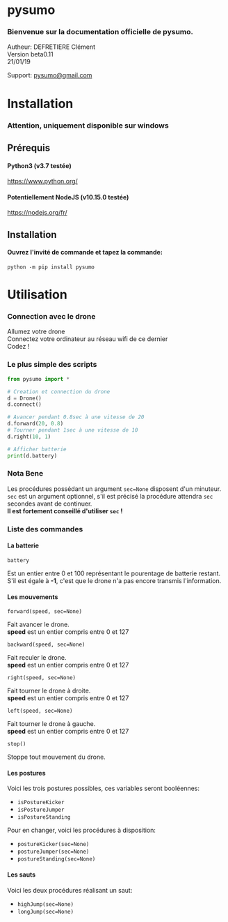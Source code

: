 # pysumo
### Bienvenue sur la documentation officielle de pysumo.

Autheur: DEFRETIERE Clément  
Version beta0.11  
21/01/19

Support: <pysumo@gmail.com>

# Installation
### Attention, uniquement disponible sur windows

## Prérequis

#### Python3 (v3.7 testée)
https://www.python.org/

#### Potentiellement NodeJS (v10.15.0 testée)
https://nodejs.org/fr/

## Installation

#### Ouvrez l'invité de commande et tapez la commande:
`python -m pip install pysumo`

# Utilisation

### Connection avec le drone

Allumez votre drone  
Connectez votre ordinateur au réseau wifi de ce dernier  
Codez !

### Le plus simple des scripts
```python
from pysumo import *

# Creation et connection du drone
d = Drone()
d.connect()

# Avancer pendant 0.8sec à une vitesse de 20
d.forward(20, 0.8)
# Tourner pendant 1sec à une vitesse de 10
d.right(10, 1)

# Afficher batterie
print(d.battery)
```

### Nota Bene

Les procédures possédant un argument `sec=None` disposent d'un minuteur.  
`sec` est un argument optionnel, s'il est précisé la procédure attendra `sec` secondes avant de continuer.  
**Il est fortement conseillé d'utiliser `sec` !**  

### Liste des commandes

#### La batterie
`battery`

Est un entier entre 0 et 100 représentant le pourentage de batterie restant.  
S'il est égale à **-1**, c'est que le drone n'a pas encore transmis l'information.

#### Les mouvements
`forward(speed, sec=None)`

Fait avancer le drone.  
**speed** est un entier compris entre 0 et 127 


`backward(speed, sec=None)`

Fait reculer le drone.  
**speed** est un entier compris entre 0 et 127 

`right(speed, sec=None)`

Fait tourner le drone à droite.  
**speed** est un entier compris entre 0 et 127  

`left(speed, sec=None)`

Fait tourner le drone à gauche.  
**speed** est un entier compris entre 0 et 127 

`stop()`

Stoppe tout mouvement du drone.

#### Les postures

Voici les trois postures possibles, ces variables seront booléennes:
- `isPostureKicker`
- `isPostureJumper`
- `isPostureStanding`

Pour en changer, voici les procédures à disposition:
- `postureKicker(sec=None)`
- `postureJumper(sec=None)`
- `postureStanding(sec=None)`

#### Les sauts
Voici les deux procédures réalisant un saut:
- `highJump(sec=None)`
- `longJump(sec=None)`